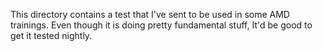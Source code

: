 This directory contains a test that I've sent to be used in some AMD trainings.
Even though it is doing pretty fundamental stuff, It'd be good to get it tested
nightly.
